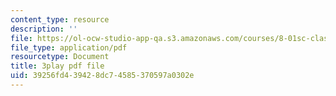 ```yaml
---
content_type: resource
description: ''
file: https://ol-ocw-studio-app-qa.s3.amazonaws.com/courses/8-01sc-classical-mechanics-fall-2016/39256fd439428dc74585370597a0302e_RBaBEjzMr4E.pdf
file_type: application/pdf
resourcetype: Document
title: 3play pdf file
uid: 39256fd4-3942-8dc7-4585-370597a0302e
---
```

